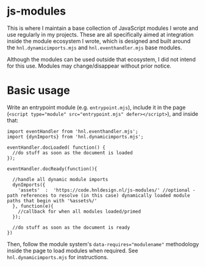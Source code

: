 # js-modules
This is where I maintain a base collection of JavaScript modules I wrote and use regularly in my projects. These are all specifically aimed at integration inside the module ecosystem I wrote, which is designed and built around the `hnl.dynamicimports.mjs` and `hnl.eventhandler.mjs` base modules.

Although the modules can be used outside that ecosystem, I did not intend for this use. Modules may change/disappear without prior notice.

# Basic usage

Write an entrypoint module (e.g. `entrypoint.mjs`), include it in the page (`<script type="module" src="entrypoint.mjs" defer></script>`), and inside that:

    import eventHandler from 'hnl.eventhandler.mjs';
    import {dynImports} from 'hnl.dynamicimports.mjs';
    
    eventHandler.docLoaded( function() {
      //do stuff as soon as the document is loaded
    });

    eventHandler.docReady(function(){

      //handle all dynamic module imports
      dynImports({
        'assets'  :  'https://code.hnldesign.nl/js-modules/' //optional - path references to resolve (in this case) dynamically loaded module paths that begin with '%assets%/'
      }, function(e){
        //callback for when all modules loaded/primed
      });

      //do stuff as soon as the document is ready
    })

Then, follow the module system's `data-requires="modulename"` methodology inside the page to load modules when required. See `hnl.dynamicimports.mjs` for instructions.
